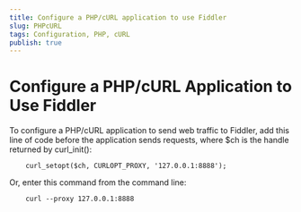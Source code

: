 ```yaml
---
title: Configure a PHP/cURL application to use Fiddler
slug: PHPcURL
tags: Configuration, PHP, cURL
publish: true
---
```


Configure a PHP/cURL Application to Use Fiddler
===============================================

To configure a PHP/cURL application to send web traffic to Fiddler, add this line of code before the application sends requests, where $ch is the handle returned by curl_init():

		curl_setopt($ch, CURLOPT_PROXY, '127.0.0.1:8888');

Or, enter this command from the command line:

		curl --proxy 127.0.0.1:8888

